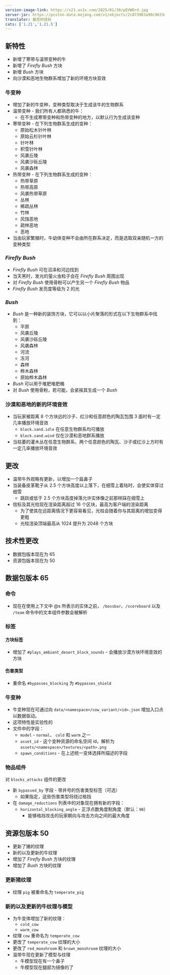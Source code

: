 ```yaml
---
version-image-link: https://s21.ax1x.com/2025/01/30/pEVWOrd.jpg
server-jar: https://piston-data.mojang.com/v1/objects/2c873903a90c9633dd6bd2e3501046100daceafd/server.jar
translator: 最亮的信标
cats: ['1.21','1.21.5']
---
```

## 新特性
* 新增了寒带与温带变种的牛
* 新增了 *Firefly Bush* 方块
* 新增 *Bush* 方块
* 向沙漠和恶地生物群系增加了新的环境方块音效

### 牛变种
* 增加了新的牛变种，变种类型取决于生成该牛的生物群系
* 温带变种 - 我们所有人都熟悉的牛：
    * 在不生成寒带变种和热带变种的地方，以默认行为生成该变种
* 寒带变种 - 在下列生物群系生成的变种：
    * 原始松木针叶林
    * 原始云杉针叶林
    * 针叶林
    * 积雪针叶林
    * 风袭丘陵
    * 风袭沙砾丘陵
    * 风袭森林
* 热带变种 - 在下列生物群系生成的变种：
    * 热带草原
    * 热带高原
    * 风袭热带草原
    * 丛林
    * 稀疏丛林
    * 竹林
    * 风蚀恶地
    * 疏林恶地
    * 恶地
* 当由玩家繁殖时，牛幼体变种不会由所在群系决定，而是选取双亲随机一方的变种类型

### *Firefly Bush*
* *Firefly Bush* 可在沼泽和河边找到
* 当天黑时，发光的萤火虫粒子会在 *Firefly Bush* 周围出现
* 对 *Firefly Bush* 使用骨粉可以产生另一个 *Firefly Bush* 物品
* *Firefly Bush* 发亮度等级为 2 的光

### *Bush*
* *Bush* 是一种新的装饰方块，它可以以小片聚落的形式在以下生物群系中找到：
    * 平原
    * 风袭丘陵
    * 风袭沙砾丘陵
    * 风袭森林
    * 河流
    * 冻河
    * 森林
    * 桦木森林
    * 原始桦木森林
* *Bush* 可以用于堆肥堆肥桶
* 对 *Bush* 使用骨粉，若可能，会紧挨其生成一个 *Bush*

### 沙漠和恶地的新的环境音效
* 当玩家被距离 8 个方块远的沙子、红沙和任意颜色的陶瓦包围 3 面时有一定几率播放环境音效
    * `block.sand.idle` 在任意生物群系均可播放
    * `block.sand.wind` 仅在沙漠和恶地群系播放
* 当枯萎的灌木丛在任意生物群系，两个任意颜色的陶瓦、沙子或红沙上方时有一定几率播放环境音效

## 更改
* 温带牛外观略有更新，以增加一个扁鼻子
* 当装备皮革靴子从 2.5 个方块高度以上落下，在细雪上着陆时，会使实体穿过细雪
    * 跳跃或低于 2.5 个方块高度掉落允许实体像之前那样踩在细雪上
* 信标及其光柱现在渲染距离超过 16 个区块，最高为客户端的渲染距离
    * 为了使其在远距离情况下更容易看见，光柱会随着你与其距离的增加变得更粗
    * 光柱渲染顶端最高从 1024 提升为 2048 个方块

## 技术性更改
* 数据包版本现在为 65
* 资源包版本现在为 50

## 数据包版本 65
### 命令
* 现在在使用上下文中 @s 所表示的实体之前， `/bossbar`、`/scoreboard` 以及 `/team` 命令中的文本组件参数会被解析

### 标签
#### 方块标签
* 增加了 `#plays_ambient_desert_block_sounds` - 会播放沙漠方块环境音效的方块

#### 伤害类型
* 重命名 `#bypasses_blocking` 为 `#bypasses_shield`

### 牛变种
* 牛变种现在可通过向 `data/<namespace>/cow_variant/<id>.json` 增加入口点以数据驱动。
* 这项特性是实验性的
* 文件中的字段：
    * `model` - `normal`、 `cold` 和 `warm` 之一
    * `asset_id` - 这个变种资源的命名空间 id，解析为 `assets/<namespace>/textures/<path>.png`
    * `spawn_conditions` - 在上述统一变体选择所描述的字段

### 物品组件
对 `blocks_attacks` 组件的更改
* 新 `bypassed_by` 字段 - 带井号的伤害类型标签（可选）
    * 如果指定，这些伤害类型将绕过格挡
* 在 `damage_reductions` 列表中的对象现在拥有新的字段：
    * `horizontal_blocking_angle` - 正浮点数角度制角度（默认：`90`）
        * 能够格挡攻击的玩家朝向与攻击方向之间的最大角度

## 资源包版本 50
* 更新了猪的纹理
* 新的以及更新的牛纹理
* 增加了 *Firefly Bush* 方块的纹理
* 增加了 *Bush* 方块的纹理

### 更新猪纹理
* 纹理 `pig` 被重命名为 `temperate_pig`

### 新的以及更新的牛纹理与模型
* 为牛变体增加了新的纹理：
    * `cold_cow`
    * `warm_cow`
* 纹理 `cow` 重命名为 `temperate_cow`
* 更改了 `temperate_cow` 纹理的大小
* 更改了 `red_mooshroom` 和 `brown_mooshroom` 纹理的大小
* 温带牛现在更新了模型与纹理
    * 牛模型现在有一个鼻子
    * 牛模型现在腿部为镜像的了